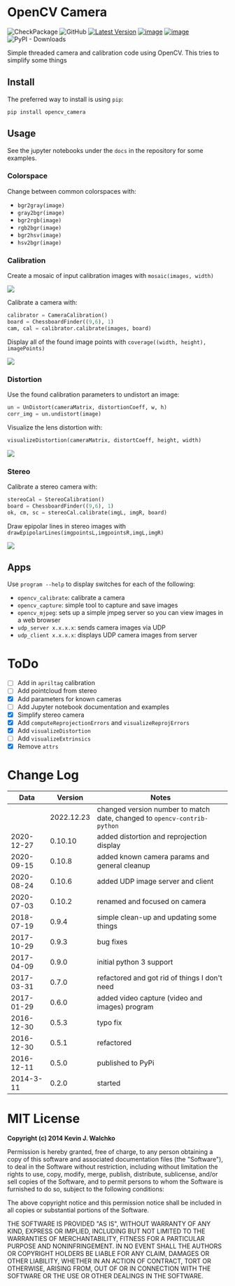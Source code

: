 # OpenCV Camera

![CheckPackage](https://github.com/MomsFriendlyRobotCompany/opencv_camera/workflows/CheckPackage/badge.svg)
![GitHub](https://img.shields.io/github/license/MomsFriendlyRobotCompany/opencv_camera)
[![Latest Version](https://img.shields.io/pypi/v/opencv_camera.svg)](https://pypi.python.org/pypi/opencv_camera/)
[![image](https://img.shields.io/pypi/pyversions/opencv_camera.svg)](https://pypi.python.org/pypi/opencv_camera)
[![image](https://img.shields.io/pypi/format/opencv_camera.svg)](https://pypi.python.org/pypi/opencv_camera)
![PyPI - Downloads](https://img.shields.io/pypi/dm/opencv_camera?color=aqua)

Simple threaded camera and calibration code using OpenCV. This tries to simplify some things

## Install

The preferred way to install is using `pip`:

```
pip install opencv_camera
```

## Usage

See the jupyter notebooks under the `docs` in the repository for some examples.

### Colorspace

Change between common colorspaces with:

- `bgr2gray(image)`
- `gray2bgr(image)`
- `bgr2rgb(image)`
- `rgb2bgr(image)`
- `bgr2hsv(image)`
- `hsv2bgr(image)`

### Calibration

Create a mosaic of input calibration images with `mosaic(images, width)`

![](https://github.com/MomsFriendlyRobotCompany/opencv_camera/blob/master/pics/mosaic.png?raw=true)

Calibrate a camera with:

```python
calibrator = CameraCalibration()
board = ChessboardFinder((9,6), 1)
cam, cal = calibrator.calibrate(images, board)
```

Display all of the found image points with `coverage((width, height), imagePoints)`

![](https://github.com/MomsFriendlyRobotCompany/opencv_camera/blob/master/pics/target-points.png?raw=true)

### Distortion

Use the found calibration parameters to undistort an image:

```python
un = UnDistort(cameraMatrix, distortionCoeff, w, h)
corr_img = un.undistort(image)
```

Visualize the lens distortion with:

```python
visualizeDistortion(cameraMatrix, distortCoeff, height, width)
```

![](https://github.com/MomsFriendlyRobotCompany/opencv_camera/blob/master/pics/py-dist.png?raw=true)

### Stereo

Calibrate a stereo camera with:

```python
stereoCal = StereoCalibration()
board = ChessboardFinder((9,6), 1)
ok, cm, sc = stereoCal.calibrate(imgL, imgR, board)
```

Draw epipolar lines in stereo images with `drawEpipolarLines(imgpointsL,imgpointsR,imgL,imgR)`

![](https://github.com/MomsFriendlyRobotCompany/opencv_camera/blob/master/pics/epipolar.png?raw=true)

## Apps

Use `program --help` to display switches for each of the following:

- `opencv_calibrate`: calibrate a camera
- `opencv_capture`: simple tool to capture and save images
- `opencv_mjpeg`: sets up a simple jmpeg server so you can view images in a web browser
- `udp_server x.x.x.x`: sends camera images via UDP
- `udp_client x.x.x.x`: displays UDP camera images from server

# ToDo

- [ ] Add in `apriltag` calibration
- [ ] Add pointcloud from stereo
- [x] Add parameters for known cameras
- [ ] Add Jupyter notebook documentation and examples
- [x] Simplify stereo camera
- [x] Add `computeReprojectionErrors` and `visualizeReprojErrors`
- [x] Add `visualizeDistortion`
- [ ] Add `visualizeExtrinsics`
- [x] Remove `attrs`

# Change Log

| Data       | Version    | Notes                                     |
|------------|------------|-------------------------------------------|
|            | 2022.12.23 | changed version number to match date, changed to `opencv-contrib-python` |
| 2020-12-27 | 0.10.10 | added distortion and reprojection display |
| 2020-09-15 | 0.10.8 | added known camera params and general cleanup |
| 2020-08-24 | 0.10.6 | added UDP image server and client |
| 2020-07-03 | 0.10.2 | renamed and focused on camera |
| 2018-07-19 |  0.9.4 | simple clean-up and updating some things |
| 2017-10-29 |  0.9.3 | bug fixes |
| 2017-04-09 |  0.9.0 | initial python 3 support |
| 2017-03-31 |  0.7.0 | refactored and got rid of things I don't need |
| 2017-01-29 |  0.6.0 | added video capture (video and images) program |
| 2016-12-30 |  0.5.3 | typo fix |
| 2016-12-30 |  0.5.1 | refactored |
| 2016-12-11 |  0.5.0 | published to PyPi |
| 2014-3-11  |  0.2.0 | started |

# MIT License

**Copyright (c) 2014 Kevin J. Walchko**

Permission is hereby granted, free of charge, to any person obtaining a copy
of this software and associated documentation files (the "Software"), to deal
in the Software without restriction, including without limitation the rights
to use, copy, modify, merge, publish, distribute, sublicense, and/or sell
copies of the Software, and to permit persons to whom the Software is
furnished to do so, subject to the following conditions:

The above copyright notice and this permission notice shall be included in all
copies or substantial portions of the Software.

THE SOFTWARE IS PROVIDED "AS IS", WITHOUT WARRANTY OF ANY KIND, EXPRESS OR
IMPLIED, INCLUDING BUT NOT LIMITED TO THE WARRANTIES OF MERCHANTABILITY,
FITNESS FOR A PARTICULAR PURPOSE AND NONINFRINGEMENT. IN NO EVENT SHALL THE
AUTHORS OR COPYRIGHT HOLDERS BE LIABLE FOR ANY CLAIM, DAMAGES OR OTHER
LIABILITY, WHETHER IN AN ACTION OF CONTRACT, TORT OR OTHERWISE, ARISING FROM,
OUT OF OR IN CONNECTION WITH THE SOFTWARE OR THE USE OR OTHER DEALINGS IN THE
SOFTWARE.
